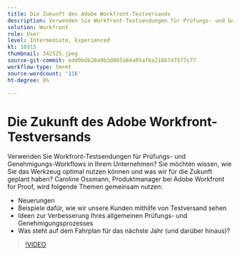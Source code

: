 ```yaml
---
title: Die Zukunft des Adobe Workfront-Testversands
description: Verwenden Sie Workfront-Testsendungen für Prüfungs- und Genehmigungs-Workflows in Ihrem Unternehmen? Merkwürdig, wie man das Beste aus dem Werkzeug und dem, was wir für die Zukunft geplant haben, macht.
solution: Workfront
role: User
level: Intermediate, Experienced
kt: 10315
thumbnail: 342525.jpeg
source-git-commit: edd0bdb28a9b3d065a64a95af6a216b747577c77
workflow-type: tm+mt
source-wordcount: '116'
ht-degree: 0%

---
```


# Die Zukunft des Adobe Workfront-Testversands

Verwenden Sie Workfront-Testsendungen für Prüfungs- und Genehmigungs-Workflows in Ihrem Unternehmen? Sie möchten wissen, wie Sie das Werkzeug optimal nutzen können und was wir für die Zukunft geplant haben? Caroline Ossmann, Produktmanager bei Adobe Workfront for Proof, wird folgende Themen gemeinsam nutzen:

* Neuerungen
* Beispiele dafür, wie wir unsere Kunden mithilfe von Testversand sehen
* Ideen zur Verbesserung Ihres allgemeinen Prüfungs- und Genehmigungsprozesses
* Was steht auf dem Fahrplan für das nächste Jahr (und darüber hinaus)?

>[!VIDEO](https://video.tv.adobe.com/v/342525/?quality=12&learn=on)
